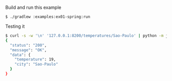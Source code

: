 Build and run this example 

```
$ ./gradlew :examples:ex01-spring:run
```

Testing it

```bash
$ curl -s -w '\n' '127.0.0.1:8200/temperatures/Sao-Paulo' | python -m json.tool
{
  "status": "200",
  "message": "OK",
  "data": {
    "temperature": 19,
    "city": "Sao-Paulo"
  }
}
```